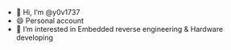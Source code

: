 - 👋 Hi, I’m @y0v1737
- 😄 Personal account
- 👀 I’m interested in Embedded reverse engineering & Hardware developing
